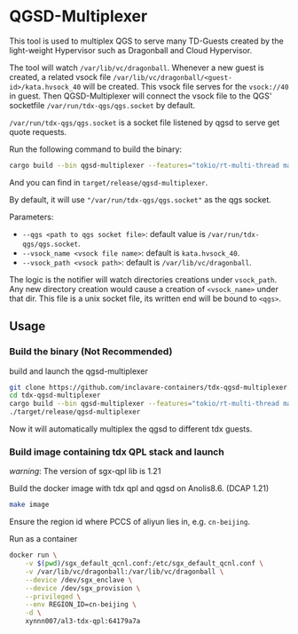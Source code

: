 # QGSD-Multiplexer

This tool is used to multiplex QGS to serve many TD-Guests created by the light-weight
Hypervisor such as Dragonball and Cloud Hypervisor.

The tool will watch `/var/lib/vc/dragonball`. Whenever a new guest is created, a related
vsock file `/var/lib/vc/dragonball/<guest-id>/kata.hvsock_40` will be created. This
vsock file serves for the `vsock://40` in guest. Then QGSD-Multiplexer will connect the
vsock file to the QGS' socketfile `/var/run/tdx-qgs/qgs.socket` by default.

`/var/run/tdx-qgs/qgs.socket` is a socket file listened by qgsd to serve get quote requests.

Run the following command to build the binary:

```bash
cargo build --bin qgsd-multiplexer --features="tokio/rt-multi-thread main tokio/macros" --release
```

And you can find in `target/release/qgsd-multiplexer`.

By default, it will use `"/var/run/tdx-qgs/qgs.socket"` as the qgs socket.

Parameters:
- `--qgs <path to qgs socket file>`: default value is `/var/run/tdx-qgs/qgs.socket`.
- `--vsock_name <vsock file name>`: default is `kata.hvsock_40`.
- `--vsock_path <vsock path>`: default is `/var/lib/vc/dragonball`.

The logic is the notifier will watch directories creations under `vsock_path`. Any new directory creation
would cause a creation of `<vsock_name>` under that dir. This file is a unix socket file,
its written end will be bound to `<qgs>`.

## Usage

### Build the binary (Not Recommended)

build and launch the qgsd-multiplexer

```bash
git clone https://github.com/inclavare-containers/tdx-qgsd-multiplexer.git
cd tdx-qgsd-multiplexer
cargo build --bin qgsd-multiplexer --features="tokio/rt-multi-thread main tokio/macros" --release
./target/release/qgsd-multiplexer
```

Now it will automatically multiplex the qgsd to different tdx guests.

### Build image containing tdx QPL stack and launch

*warning*: The version of sgx-qpl lib is 1.21

Build the docker image with tdx qpl and qgsd on Anolis8.6. (DCAP 1.21)
```bash
make image
```

Ensure the region id where PCCS of aliyun lies in, e.g. `cn-beijing`.

Run as a container
```bash
docker run \
    -v $(pwd)/sgx_default_qcnl.conf:/etc/sgx_default_qcnl.conf \
    -v /var/lib/vc/dragonball:/var/lib/vc/dragonball \
    --device /dev/sgx_enclave \
    --device /dev/sgx_provision \
    --privileged \
    --env REGION_ID=cn-beijing \
    -d \
    xynnn007/al3-tdx-qpl:64179a7a
```
